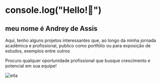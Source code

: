 # console.log("Hello!👋") 

## meu nome é Andrey de Assis

Aqui, tenho alguns projetos interessantes que, ao longo da minha jornada acadêmica e profissional, publico como portfólio ou para exposição de estudos, exemplos entre outros

Procuro qualquer oportunidade profissional que busque crescimento e potencial em sua equipe!

<img alt="eita" src="https://drive.google.com/uc?export=view&id=1-6LRMncx3iUayynqmi8zJQ6BKOUX_5xF">

<!--
**dreygrr/dreygrr** is a ✨ _special_ ✨ repository because its `README.md` (this file) appears on your GitHub profile.

Here are some ideas to get you started:

- 🔭 I’m currently working on ...
- 🌱 I’m currently learning ...
- 👯 I’m looking to collaborate on ...
- 🤔 I’m looking for help with ...
- 💬 Ask me about ...
- 📫 How to reach me: ...
- 😄 Pronouns: ...
- ⚡ Fun fact: ...
-->
